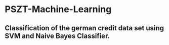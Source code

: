 
# PSZT-Machine-Learning

## Classification of the german credit data set using SVM and Naive Bayes Classifier.

